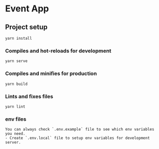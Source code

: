 # Event App

## Project setup
```
yarn install
```

### Compiles and hot-reloads for development
```
yarn serve
```

### Compiles and minifies for production
```
yarn build
```

### Lints and fixes files
```
yarn lint
```
### env files
```
You can always check `.env.example` file to see which env variables you need.
- Create `.env.local` file to setup env variables for development server.
```
